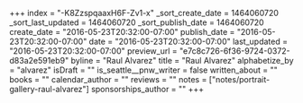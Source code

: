 +++
index = "-K8ZzspqaaxH6F-Zv1-x"
_sort_create_date = 1464060720
_sort_last_updated = 1464060720
_sort_publish_date = 1464060720
create_date = "2016-05-23T20:32:00-07:00"
publish_date = "2016-05-23T20:32:00-07:00"
date = "2016-05-23T20:32:00-07:00"
last_updated = "2016-05-23T20:32:00-07:00"
preview_url = "e7c8c726-6f36-9724-0372-d83a2e591eb9"
byline = "Raul Alvarez"
title = "Raul Alvarez"
alphabetize_by = "alvarez"
isDraft = ""
is_seattle__pnw_writer = false
written_about = ""
books = ""
calendar_author = ""
reviews = ""
notes = ["notes/portrait-gallery-raul-alvarez"]
sponsorships_author = ""
+++
